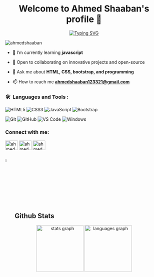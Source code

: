 <h1 align="center">Welcome to Ahmed Shaaban's profile 👋 </h1>

<p align="center">
<a href="https://git.io/typing-svg"><img src="https://readme-typing-svg.demolab.com?font=Fira+Code&pause=1000&color=EEC7E1&center=true&vCenter=true&random=false&width=435&lines=A+full +stack +developer+from+Egypt.;A+Software+Engineer+!;Always+learn+new+things+!" alt="Typing SVG" /></a>
</p>

<p align="left"> <img src="https://komarev.com/ghpvc/?username=AhmedShaabanAl-Saidi&label=Profile%20views&color=orange&style=flat" alt="ahmedshaaban" /> </p>


- 🌱 I’m currently learning **javascript**

- 👯 Open to collaborating on innovative projects and open-source

- 💬 Ask me about **HTML, CSS, bootstrap, and programming**

- 📫 How to reach me **ahmedshaaban123321@gmail.com**

### 🛠 &nbsp;Languages and Tools :
![HTML5](https://img.shields.io/badge/-HTML5-%23E44D27?style=flat-square&logo=html5&logoColor=ffffff)
![CSS3](https://img.shields.io/badge/-CSS3-%231572B6?style=flat-square&logo=css3)
![JavaScript](https://img.shields.io/badge/-JavaScript-black?style=flat-square&logo=javascript)
![Bootstrap](https://img.shields.io/badge/-Bootstrap%20-05122A?style=flat&logo=Bootstrap)&nbsp;

![Git](https://img.shields.io/badge/-Git-%23F05032?style=flat-square&logo=git&logoColor=%23ffffff)
![GitHub](https://img.shields.io/badge/-GitHub-181717?style=flat-square&logo=github)
![VS Code](http://img.shields.io/badge/-VS%20Code-007ACC?style=flat-square&logo=visual-studio-code&logoColor=ffffff)
![Windows](http://img.shields.io/badge/-Windows-0078D6?style=flat-square&logo=windows&logoColor=ffffff)

###

<h3 align="left">Connect with me:</h3>
<p align="left">
<a href="https://www.linkedin.com/in/ahmedshaabanal-saedy/" target="_blank"><img align="center" src="https://raw.githubusercontent.com/rahuldkjain/github-profile-readme-generator/master/src/images/icons/Social/linked-in-alt.svg" alt="ahmedshaaban" height="30" width="40" /></a>
<a href="https://www.facebook.com/profile.php?id=61556497736958&locale=ar_AR" target="_blank"><img align="center" src="https://raw.githubusercontent.com/rahuldkjain/github-profile-readme-generator/master/src/images/icons/Social/facebook.svg" alt="ahmedshaaban" height="30" width="40" /></a>
<a href="https://wa.me/+201067671981" target="_blank"><img align="center" src="https://raw.githubusercontent.com/rahuldkjain/github-profile-readme-generator/master/src/images/icons/Social/whatsapp.svg" alt="ahmedshaaban" height="30" width="40" /></a>
</p>

###

## <img src="https://media1.giphy.com/media/v1.Y2lkPTc5MGI3NjExYzFhYzJkMmQ2MWQ3ZGY3MDhjZTE3MDI2Mzk3NzE1OWQyZTRlMmYwMCZjdD1z/iY8CRBdQXODJSCERIr/giphy.gif" width=5% valign="bottom"> Github Stats
<div align="center">
  <img src="https://github-readme-stats.vercel.app/api?username=AhmedShaabanAl-Saidi&hide_title=false&hide_rank=false&show_icons=true&include_all_commits=true&count_private=true&disable_animations=false&theme=dracula&locale=en&hide_border=false" height="150" alt="stats graph"  />
  <img src="https://github-readme-stats.vercel.app/api/top-langs?username=AhmedShaabanAl-Saidi&locale=en&hide_title=false&layout=compact&card_width=320&langs_count=5&theme=dracula&hide_border=false" height="150" alt="languages graph"  />
</div>

